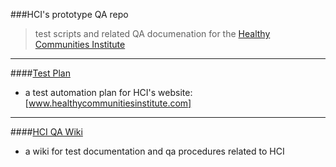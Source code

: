 ###HCI's prototype QA repo
>test scripts and related QA documenation for the [Healthy Communities Institute]  

__________________________


####[Test Plan]
- a test automation plan for HCI's website: [www.healthycommunitiesinstitute.com] 

________________________


####[HCI QA Wiki]
- a wiki for test documentation and qa procedures related to HCI






[Test Plan]:https://github.com/jayjaycody/hci_qa/wiki/HCI-Website-Test-Plan
[Healthy Communities Institute]:https://healthycommunitiesinstitute.com
[www.healthycommunitiesinstitute.com]:https://healthycommunitiesinstitute.com
[HCI QA Wiki]:https://github.com/jayjaycody/hci_qa/wiki
